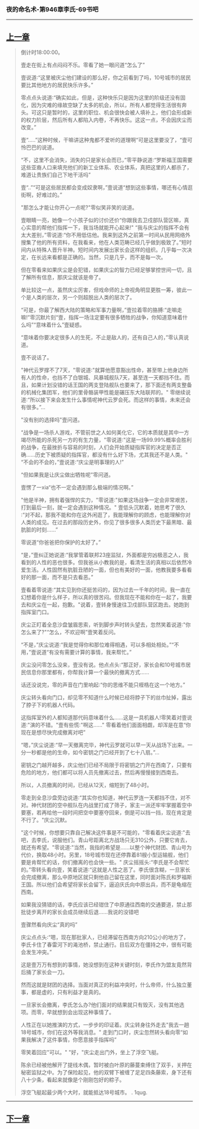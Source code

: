### 夜的命名术-第946章李氏-69书吧

--------
[上一章](./d8aaf912e7cd621859baf7ca8c5be1c5.md)
--------


>
>
>
>倒计时18∶00∶00。
>
>壹走在街上有点闷闷不乐。零看了她一眼问道“怎么了”
>
>壹说道∶“这里被庆尘他们建设的那么好，你之前看到了吗，10号城市的居民要比其他地方的居民快乐许多。”
>
>零点点头说道∶“确实如此，但是，这种快乐只是因为这里的阶级还没有固化，因为灾难的缘故空缺了太多的机会，所以，所有人都觉得生活很有奔头。可这只是暂时的，这里的职位、机会很快会被人填补上，他们会形成新的权力阶层，然后所有人都陷入内卷，不再快乐。这这一点，不会因庆尘而改变。”
>
>壹“…..”这种时候，干嘛讲这种鬼都不爱听的道理啊“可是这里要没了，“壹可怜巴巴的说道。
>
>“不，这里不会消失，消失的只是家长会而已，”零平静说道∶“罗斯福王国需要这些亚裔人口来填充他们的新工业体系、农业体系，真把这里的人都杀了，难道让贵族们自己下地干活吗”
>
>壹“..”“可是这些居民都会变成奴隶啊，”壹说道“想到这些事情，哪还有心情逛街啊，好难过的。”
>
>"那怎么才能让你开心一点呢?"零似笑非笑的说道。
>
>壹眼睛一亮，她像一个小孩子似的讨价还价“你跟我去卫戍部队营区嘛，真心实意的帮他们指挥一下，我当场就能开心起来!"
>“我与庆尘的指挥不会有太大差别，”零说道∶“你不用低估他。我来到这外之前第一时间从民用网络外搜集了他的所有资料，在我看来，他在人类范畴已经几乎做到极致了。”短时间内从特殊人晋升半神。短时间内发展出家长会这样的组织。几乎每一次决定，在长远来看都是正确的。当然，只是几乎，而不是每一次。
>
>但在零看来如果庆尘是会犯错，如果庆尘的智力已经足够掌控世间一切，且了解所有信息，那庆尘就该是帝了。
>
>单比较这一点，虽然庆尘厉害，但戏命师的上帝视角明显更胜一筹，彼此一个是人类的层次，另一个则超脱出人类的层次了。
>
>“可是，你最了解西大陆的策略和军事力量啊，”壹拉着零的胳膊∶“走嘛走嘛!”零沉默片刻“壹，指挥一场注定要有很多牺牲的战争，你知道意味着什么吗”“意味着什么”壹疑惑。
>
>“意味着你要决定很多人的生死，不止是敌人的，还有自己人的，”零认真说道。
>
>壹不说话了。
>
>"神代云罗撑不了7天，"零说道∶"就算他愿意豁出性命，甚至带上他身边所有人的性命，也挡不了白银城、风暴城舰队7天，甚至连一天都挡不住。而且，如果计划没错的话王国的两支登陆舰队也要来了，那下面还有两支整备的机械化集团军，他们的里骨骼装甲性能是碾压东大陆联邦的。"
>零继续说道∶“所以接下来会发生什么事情呢神代云罗会死。而这样的事情，未来还会有很多。”…
>
>"没有别的选择吗"壹问道。
>
>“战争是一场杀人游戏，不管前世之人如何美化它，它的本质就是其中一方竭尽所能的杀死另一方的有生力量，"零说道∶"这是一场99.99%概率会胜利的战争，在最挫折与容易的时刻，人们会开始质疑指挥官的决定是否正确……历史下被质疑的指挥官，都没有什么好下场，尤其我还不是人类。"
>“不会的不会的，”壹说道∶“庆尘是明事理的人!”
>
>“但如果我是让庆尘做出牺牲呢”零问道。
>
>壹愣了一xia“也不一定会遇到那么极端的情况啊。”
>
>"他是半神，拥有着强悍的实力，"零说道∶"如果这场战争一定会非常艰苦，打到最后一刻，就一定会遇到这种情况。"
>壹低头沉默着，她思考了很久∶“对不起，那我不能和你在这外闲逛了，我能理解你的顾虑，也能理解你对人类的成见。在过去的那段历史外，你见了很多很多人类历史下最黑暗、最肮脏的时刻……”
>
>零说道“你爸爸把你保护的太好了。”
>
>“是，”壹纠正她说道∶“我掌管着联邦23座监狱，外面都是穷凶极恶之人，我看到的人性的恶也很多。但我爸从小教我的是，看清生活的真相以后依然冷爱生活。人性固然有肮脏丑陋的一面，但也有美好的一面，他教我要多看看好的那一面，而不是只去看恶。”
>
>壹看着零说道∶“其实见到你还挺苦闷的，因为过去一千年的时间，我一直在幻想着你是什么样子，所以真的很苦闷。但我现在不能和你在一起了，我要去和庆尘在一起，抱歉。"说着，壹转身慢速往卫戍部队营区跑去。她跑到指挥室门口。
>
>庆尘正盯着全息沙盘皱眉思索，听到脚步声时转头望去，忽然笑着说道∶"你怎么来了?"“怎么，不欢迎啊”壹笑着反问。
>
>“不是，”庆尘说道∶“我是觉得你和那位难得相遇，可以多相处相处。”“不用，”壹说道“有没有需要计算的事情，我来帮忙。”
>
>庆尘没问零怎么没来，壹没有说。他点点头∶“那正好，家长会和10号城市居民信息你那里都有，你帮我计算一个最快的撤离方式……
>
>话还没说完，零的声音在门里响起∶“你的思维不能只桎梏在这一个地方。”
>
>庆尘转头看向门口，却见零不知道什么时候已经将脖子下的丝巾扯掉，露出了脖子下的机器人代码。
>
>这指挥室外的人都知道那代码意味着什么……这是一具机器人!零笑着对壹说道∶"演的不错。"壹有些慌∶"啊这……"
>零看着他们面面相觑，却浑是在意“你现在是想尽快完成撤离对吧”
>
>“嗯，”庆尘说道∶“早一天撤离完毕，神代云罗就可以早一天从战场下出来。一分一秒都是他的生命，如今密钥之门已经开到了七十八扇。”…
>
>密钥之门越开越多，庆尘他们已经不局限于将密钥之门开在西南了，只要有危险的地方，他们都可以将人员先撤离过去，然后再慢慢接到西南去。
>
>所以，人员撤离的时间，已经从12天，缩短到了48小时。
>
>零走到全息沙盘旁边说道∶“其实你也知道，神代云罗连一天都挡不住，对不对。神代财团的空中舰队在内战里打成了筛子，家主一派还牢牢掌握着空中要塞，若再给他一段时间把空中要塞夺回来，倒是可以挡一挡，现在肯定是不行了。"庆尘沉默。
>
>"这个时候，你想要只靠自己解决这件事是不可能的，"零看着庆尘说道∶"去吧，去李氏，说服他们。青山号距离北方战场只无310公外，只要它肯去，就还有希望。"零说道∶"当然，我指的希望是……以整个神代财团、青山号为代价，换取48小时。另里，18号城市现在还停靠着81艘小型运输舰，他们要是肯帮忙的话，你们撤离的也会快一些。"
>庆尘摇摇头∶“李氏是不会帮忙的。”零转头看向壹，笑着说道∶“这就是人性之恶了。李氏很含糊，一旦家长会完成撤离，那么中原地区就只剩他自己留在这里，同时面对陈氏和罗福斯王国。所以他们会希望将家长会留下，逼迫庆氏向中原出兵，而不是龟缩在西南。
>
>如果我没猜错的话，李氏应该已经钳住了中原通往西南的交通要道，禁止那批徒步离开的家长会成员继续后退……我说的没错吧
>
>壹骤然看向庆尘“真的吗”
>
>庆尘点点头∶“嗯，现在那批家人，已经滞留在西南方向210公小的地方了，李氏卡住了春雷河下的渑池桥，禁止通行。目后双方在僵持之中，很有可能会发生冲突。”
>
>这是壹万万有想到的事情，她没想到在这种关键时刻，李氏作为盟友竟然背后捅了家长会一刀。
>
>然而这就是财团的选择。当面对真正的利益冲突时，什么帝师，什么独立董事，都是虚的，只有利益才是真的。
>
>一旦家长会撤离，李氏怎么办?他们面对的结果就只有毁灭，没有其他选项。而零，早就想到会出现这种事情了。
>
>人性正在以她推演的方式，一步步的印证着。庆尘转身往外走去"我去一趟18号城市，你们在这外等我消息。"
>走到门口时，庆尘忽然转头看向零“如果我解决了这件事情，你愿意接手指挥吗”
>
>零笑着回应"可以。"
>"好，"庆尘走出门外，坐上了浮空飞艇。
>
>陈余已经被他解开了提线木偶，暂时被白叶原的藤蔓束缚住了双手，关押在秘密监狱之中。为了保险起见，他的双臂下被缠了足足四条藤索，身下还有八十少条，看起来就像是个刚刚包好的粽子。
>
>浮空飞艇起最少两个大时，就能抵达18号城市。
>.
>1qug.
>
>
>

--------
[下一章](./72418be11ad24c7fc37b9818bb4bb52f.md)
--------
